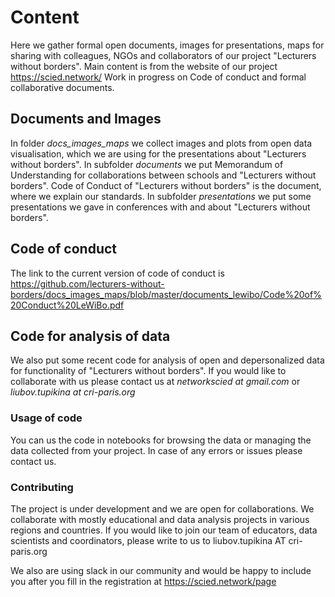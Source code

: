 # Content
Here we gather formal open documents, images for presentations, maps for sharing with colleagues, NGOs and collaborators of our project "Lecturers without borders". 
Main content is from the website of our project https://scied.network/
Work in progress on Code of conduct and formal collaborative documents.

## Documents and Images
In folder *docs_images_maps* we collect images and plots from open data visualisation, which we are using for the presentations about "Lecturers without borders".
In subfolder *documents* we put Memorandum of Understanding for collaborations between schools and "Lecturers without borders". 
Code of Conduct of "Lecturers without borders" is the document, where we explain our standards.
In subfolder *presentations* we put some presentations we gave in conferences with and about "Lecturers without borders".


## Code of conduct 
The link to the current version of code of conduct is https://github.com/lecturers-without-borders/docs_images_maps/blob/master/documents_lewibo/Code%20of%20Conduct%20LeWiBo.pdf 

## Code for analysis of data
We also put some recent code for analysis of open and depersonalized data for functionality of "Lecturers without borders".
If you would like to collaborate with us please contact us at *networkscied at gmail.com* or *liubov.tupikina at cri-paris.org*


### Usage of code

You can us the code in notebooks for browsing the data or managing the data collected from your project. In case of any errors or issues please contact us.

### Contributing 

The project is under development and we are open for collaborations. We collaborate with mostly educational and data analysis projects in various regions and countries. If you would like to join our team of educators, data scientists and coordinators, please write to us to liubov.tupikina AT cri-paris.org

We also are using slack in our community and would be happy to include you after you fill in the registration at https://scied.network/page


